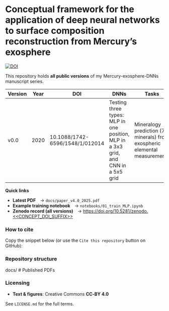 # Conceptual framework for the application of deep neural networks to surface composition reconstruction from Mercury’s exosphere
[![DOI](https://zenodo.org/badge/DOI/10.5281/zenodo.<<CONCEPT_DOI_SUFFIX>>.svg)](https://doi.org/10.5281/zenodo.<<CONCEPT_DOI_SUFFIX>>)

This repository holds **all public versions** of my Mercury-exosphere-DNNs manuscript
series.

| Version | Year | DOI | DNNs | Tasks | Datasets | Notes |
|---------|------|-----|------|-------|----------|-------|
| v0.0 | 2020 | 10.1088/1742-6596/1548/1/012014 | Testing three types: MLP in one position, MLP in a 3x3 grid, and CNN in a 5x5 grid | Mineralogy prediction (7 minerals) from exospheric elemental measurements | Modeled. Very simplistic split and release processes (only MIV) | JPCS poster (supplement). Basic version  |

**Quick links**

* **Latest PDF** → `docs/paper_v4.0_2025.pdf`  
* **Example training notebook** → `notebooks/01_train_MLP.ipynb`  
* **Zenodo record (all versions)** → https://doi.org/10.5281/zenodo.<<CONCEPT_DOI_SUFFIX>>

### How to cite

Copy the snippet below (or use the `Cite this repository` button on GitHub):

### Repository structure

docs/ # Published PDFs

### Licensing

* **Text & figures**: Creative Commons **CC‑BY 4.0**  

See `LICENSE.md` for the full terms.